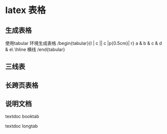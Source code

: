 # latex 表格

## 生成表格
使用tabular 环境生成表格
/begin{tabular}{l | c || c |p{0.5cm}| r}
a & b & c & d & e\\
\hline 横线
/end{tabular}

## 三线表

## 长跨页表格


## 说明文档

textdoc booktab

textdoc longtab